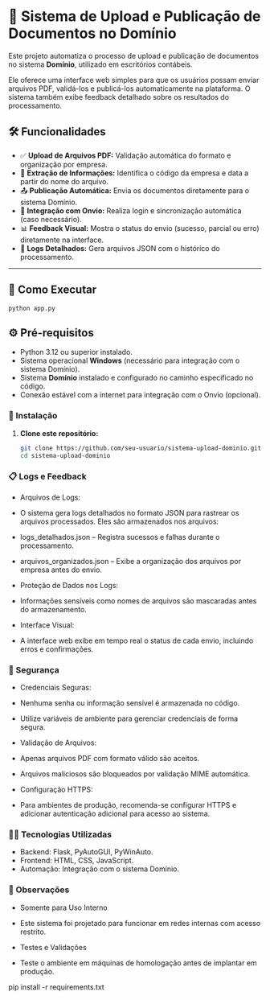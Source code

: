 # 🚀 Sistema de Upload e Publicação de Documentos no Domínio  

Este projeto automatiza o processo de upload e publicação de documentos no sistema **Domínio**, utilizado em escritórios contábeis.  

Ele oferece uma interface web simples para que os usuários possam enviar arquivos PDF, validá-los e publicá-los automaticamente na plataforma. O sistema também exibe feedback detalhado sobre os resultados do processamento.  

## 🛠️ Funcionalidades  

- ✅ **Upload de Arquivos PDF:** Validação automática do formato e organização por empresa.  
- 🔎 **Extração de Informações:** Identifica o código da empresa e data a partir do nome do arquivo.  
- 📤 **Publicação Automática:** Envia os documentos diretamente para o sistema Domínio.  
- 🔐 **Integração com Onvio:** Realiza login e sincronização automática (caso necessário).  
- 📊 **Feedback Visual:** Mostra o status do envio (sucesso, parcial ou erro) diretamente na interface.  
- 📝 **Logs Detalhados:** Gera arquivos JSON com o histórico do processamento.  

---

## 🚀 Como Executar
    python app.py

## ⚙️ Pré-requisitos  

- Python 3.12 ou superior instalado.  
- Sistema operacional **Windows** (necessário para integração com o sistema Domínio).  
- Sistema **Domínio** instalado e configurado no caminho especificado no código.  
- Conexão estável com a internet para integração com o Onvio (opcional).  

### 🧩 Instalação  

1. **Clone este repositório:**  
   ```bash
   git clone https://github.com/seu-usuario/sistema-upload-dominio.git
   cd sistema-upload-dominio

### 📋 Logs e Feedback
  - Arquivos de Logs:
  - O sistema gera logs detalhados no formato JSON para rastrear os arquivos processados. Eles são armazenados nos arquivos:
   
  - logs_detalhados.json – Registra sucessos e falhas durante o processamento.
  - arquivos_organizados.json – Exibe a organização dos arquivos por empresa antes do envio.
  - Proteção de Dados nos Logs:
  - Informações sensíveis como nomes de arquivos são mascaradas antes do armazenamento.

  - Interface Visual:
  - A interface web exibe em tempo real o status de cada envio, incluindo erros e confirmações.

### 🔐 Segurança
 - Credenciais Seguras:
 - Nenhuma senha ou informação sensível é armazenada no código.
 - Utilize variáveis de ambiente para gerenciar credenciais de forma segura.
 
 - Validação de Arquivos:
 -  Apenas arquivos PDF com formato válido são aceitos.
 -  Arquivos maliciosos são bloqueados por validação MIME automática.
   
 -  Configuração HTTPS:
 -  Para ambientes de produção, recomenda-se configurar HTTPS e adicionar autenticação adicional para acesso ao sistema.

### 🧑‍💻 Tecnologias Utilizadas
 - Backend: Flask, PyAutoGUI, PyWinAuto.
 - Frontend: HTML, CSS, JavaScript.
 - Automação: Integração com o sistema Domínio.

### 🧩 Observações
 - Somente para Uso Interno
 - Este sistema foi projetado para funcionar em redes internas com acesso restrito.
   
 - Testes e Validações
 - Teste o ambiente em máquinas de homologação antes de implantar em produção.
   


pip install -r requirements.txt
